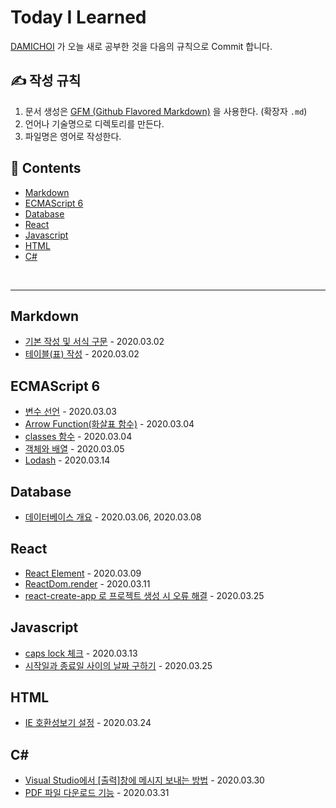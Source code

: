 # Today I Learned
[DAMICHOI](https://github.com/DAMICHOI) 가 오늘 새로 공부한 것을 다음의 규칙으로 Commit 합니다.

## &#9997; 작성 규칙
1. 문서 생성은 [GFM (Github Flavored Markdown)](https://help.github.com/articles/github-flavored-markdown/) 을 사용한다. (확장자 `.md`)
2. 언어나 기술명으로 디렉토리를 만든다.
3. 파일명은 영어로 작성한다.

## &#128194; Contents
- [Markdown](#Markdown)
- [ECMAScript 6](#ECMAScript-6)
- [Database](#Database)
- [React](#React)
- [Javascript](#Javascript)
- [HTML](#HTML)
- [C#](#C)

<br/>

---

## Markdown
- [기본 작성 및 서식 구문](/DM/Markdown/basic-writing-and-formatting-syntax.md) - 2020.03.02
- [테이블\(표\) 작성](/DM/Markdown/organizing-information-with-tables.md) - 2020.03.02

## ECMAScript 6
- [변수 선언](/DM/ECMAScript6/variable-declaration.md) - 2020.03.03
- [Arrow Function(화살표 함수)](/DM/ECMAScript6/arrow-function.md) - 2020.03.04
- [classes 함수](/DM/ECCMAScripts/classes.md) - 2020.03.04
- [객체와 배열](/DM/ECMAScript6/object-and-array.md) - 2020.03.05
- [Lodash](/DM/ECMAScript6/lodash.md) - 2020.03.14

## Database
- [데이터베이스 개요](/DM/Database/database-overview.md) - 2020.03.06, 2020.03.08

## React
- [React Element](/DM/React/react-create-element.md) - 2020.03.09
- [ReactDom.render](/DM/React/reactdom-render.md) - 2020.03.11
- [react-create-app 로 프로젝트 생성 시 오류 해결](/DM/React/react-create-app-troubleshooting.md) - 2020.03.25

## Javascript
- [caps lock 체크](/DM/Javascript/caps-lock-check.md) - 2020.03.13
- [시작일과 종료일 사이의 날짜 구하기](/DM/Javascript/get-date-between-startdate-and-enddate.md) - 2020.03.25

## HTML
- [IE 호환성보기 설정](/DM/HTML/compatibility-view-settings.md) - 2020.03.24

## C#
- [Visual Studio에서 \[출력\]창에 메시지 보내는 방법](/DM/C%23/sending-message-to-the-output-window-in-vs.md) - 2020.03.30
- [PDF 파일 다운로드 기능](/DM/C%23/pdf-file-download.md) - 2020.03.31
